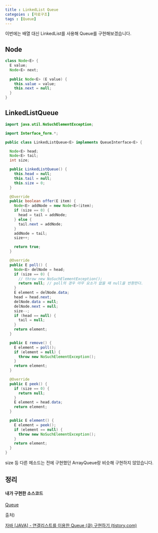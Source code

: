 ```yaml
---
title : LinkedList Queue
categoies : [자료구조]
tags : [Queue]
---
```




이번에는 배열 대신 LinkedList를 사용해 Queue를 구현해보겠습니다.

## Node

```java
class Node<E> {
  E value;
  Node<E> next;
  
  public Node<E> (E value) {
    this.value = value;
    this.next = null;
  }
}
```

## LinkedListQueue

```java
import java.util.NoSuchElementException;

import Interface_form.*;

public class LinkedListQueue<E> implements QueueInterface<E> {

  Node<E> head;
  Node<E> tail;
  int size;

  public LinkedListQueue() {
    this.head = null;
    this.tail = null;
    this.size = 0;
  }

  @Override
  public boolean offer(E item) {
    Node<E> addNode = new Node<E>(item);
    if (size == 0) {
      head = tail = addNode;
    } else {
      tail.next = addNode;
    }
    addNode = tail;
    size++;

    return true;
  }

  @Override
  public E poll() {
    Node<E> delNode = head;
    if (size == 0) {
      // throw new NoSuchElementException();
      return null; // poll의 경우 아무 요소가 없을 때 null을 반환한다.
    }
    E element = delNode.data;
    head = head.next;
    delNode.data = null;
    delNode.next = null;
    size--;
    if (head == null) {
      tail = null;
    }
    return element;
  }

  public E remove() {
    E element = poll();
    if (element = null) {
      throw new NoSuchElementException();
    }
    return element;
  }

  @Override
  public E peek() {
    if (size == 0) {
      return null;
    }
    E element = head.data;
    return element;
  }

  public E element() {
    E element = peek();
    if (element == null) {
      throw new NoSuchElementException();
    }
    return element;
  }
}
```

size 등 다른 메소드는 전에 구현했던 ArrayQueue랑 비슷해 구현하지 않았습니다.

## 정리

#### 내가 구현한 소스코드

[Queue](https://github.com/sunjong0214/DataStructure/tree/main/Queue)



출처)

[자바 [JAVA] - 연결리스트를 이용한 Queue (큐) 구현하기 (tistory.com)](https://st-lab.tistory.com/184#recentComments)
